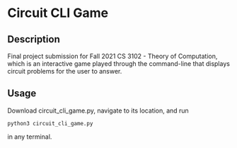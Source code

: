 # Circuit CLI Game

## Description
Final project submission for Fall 2021 CS 3102 - Theory of Computation, which is an interactive game played through the command-line that displays circuit problems for the user to answer.

## Usage
Download circuit_cli_game.py, navigate to its location, and run 
```
python3 circuit_cli_game.py
```
in any terminal.